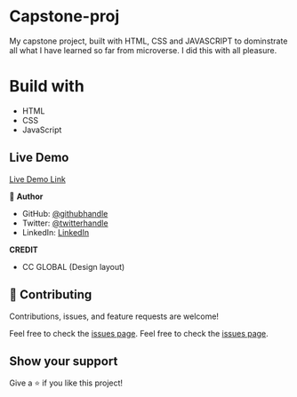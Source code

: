 # Capstone-proj 
 
My capstone project, built with HTML, CSS and JAVASCRIPT to dominstrate all what I have learned so far from microverse. I did this with all pleasure.

# Build with 
 - HTML 
 - CSS
 - JavaScript

## Live Demo

[Live Demo Link](https://sirriryisa.github.io/Portolio_mobile_view/#)


👤 **Author**
- GitHub: [@githubhandle](https://github.com/SirriRyisa)
- Twitter: [@twitterhandle](https://twitter.com/N_Ryisa)
- LinkedIn: [LinkedIn](https://www.linkedin.com/in/ryisa-sirri-ngwa-a30013202)


**CREDIT**

- CC GLOBAL (Design layout)

## 🤝 Contributing

Contributions, issues, and feature requests are welcome!

Feel free to check the [issues page](issues/).
Feel free to check the [issues page](../../issues/).

## Show your support

 Give a ⭐️ if you like this project!
